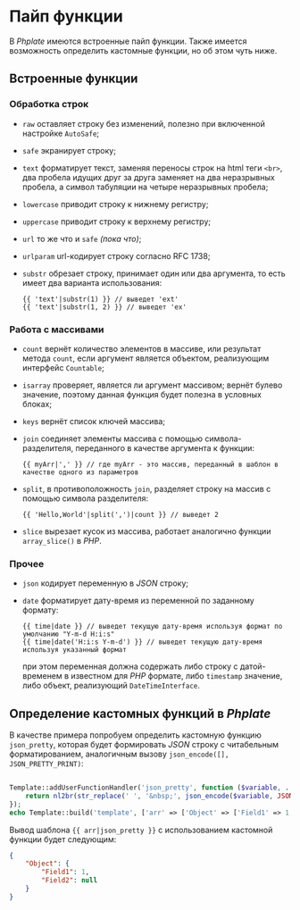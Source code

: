 # Пайп функции

В *Phplate* имеются встроенные пайп функции. Также имеется возможность определить кастомные функции, но об этом чуть ниже.

## Встроенные функции

### Обработка строк

* `raw` оставляет строку без изменений, полезно при включенной настройке `AutoSafe`;

* `safe` экранирует строку;

* `text` форматирует текст, заменяя переносы строк на html теги `<br>`, два пробела идущих друг за друга заменяет на два неразрывных пробела, а символ табуляции на четыре неразрывных пробела;

* `lowercase` приводит строку к нижнему регистру;

* `uppercase` приводит строку к верхнему регистру;

* `url` то же что и `safe` _(пока что)_;

* `urlparam` url-кодирует строку согласно RFC 1738;

* `substr` обрезает строку, принимает один или два аргумента, то есть имеет два варианта использования:
    ```twig
    {{ 'text'|substr(1) }} // выведет 'ext'
    {{ 'text'|substr(1, 2) }} // выведет 'ex'
    ```

### Работа с массивами

* `count` вернёт количество элементов в массиве, или результат метода `count`, если аргумент является объектом, реализующим интерфейс `Countable`;

* `isarray` проверяет, является ли аргумент массивом; вернёт булево значение, поэтому данная функция будет полезна в условных блоках;

* `keys` вернёт список ключей массива;

* `join` соединяет элементы массива с помощью символа-разделителя, переданного в качестве аргумента к функции:
    ```twig
    {{ myArr|',' }} // где myArr - это массив, переданный в шаблон в качестве одного из параметров
    ```

* `split`, в противоположность `join`, разделяет строку на массив с помощью символа разделителя:
    ```twig
    {{ 'Hello,World'|split(',')|count }} // выведет 2
    ```

* `slice` вырезает кусок из массива, работает аналогично функции `array_slice()` в *PHP*.

### Прочее

* `json` кодирует переменную в *JSON* строку;

* `date` форматирует дату-время из переменной по заданному формату:

    ```twig
    {{ time|date }} // выведет текущую дату-время используя формат по умолчанию "Y-m-d H:i:s"
    {{ time|date('H:i:s Y-m-d') }} // выведет текущую дату-время используя указанный формат
    ```
    при этом переменная должна содержать либо строку с датой-временем в известном для *PHP* формате,
    либо `timestamp` значение,
    либо объект, реализующий `DateTimeInterface`.

## Определение кастомных функций в *Phplate*

В качестве примера попробуем определить кастомную функцию `json_pretty`, которая будет формировать *JSON* строку с читабельным форматированием, аналогичным вызову `json_encode([], JSON_PRETTY_PRINT)`:

```php

Template::addUserFunctionHandler('json_pretty', function ($variable, ...$args) {
    return nl2br(str_replace(' ', '&nbsp;', json_encode($variable, JSON_PRETTY_PRINT)));
});
echo Template::build('template', ['arr' => ['Object' => ['Field1' => 1, 'Field2' => null]]]);

```
Вывод шаблона `{{ arr|json_pretty }}` с использованием кастомной функции будет следующим:
```json
{
    "Object": {
        "Field1": 1,
        "Field2": null
    }
}
```
